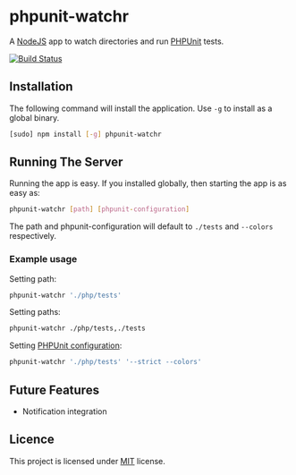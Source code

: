 phpunit-watchr
==============

A [NodeJS](http://nodejs.org) app to watch directories and run [PHPUnit](http://www.phpunit.de/) tests.

[![Build Status](https://travis-ci.org/jrcryer/phpunit-watchr.png)](https://travis-ci.org/jrcryer/phpunit-watchr)

Installation
------------
The following command will install the application. Use `-g` to install as a global binary.

```sh
[sudo] npm install [-g] phpunit-watchr
```

Running The Server
------------------
Running the app is easy. If you installed globally, then starting the app is as easy as:

```sh
phpunit-watchr [path] [phpunit-configuration]
```

The path and phpunit-configuration will default to `./tests` and `--colors` respectively.

### Example usage

Setting path:

```sh
phpunit-watchr './php/tests'
```

Setting paths:

```sh
phpunit-watchr ./php/tests,./tests
```

Setting [PHPUnit configuration](http://www.phpunit.de/manual/current/en/appendixes.configuration.html):

```sh
phpunit-watchr './php/tests' '--strict --colors'
```

Future Features 
---------------

* Notification integration

Licence
-------
This project is licensed under [MIT](https://github.com/jrcryer/phpunit-watchr/blob/master/LICENSE-MIT)
license.
